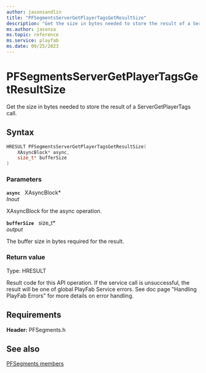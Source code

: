 ```yaml
---
author: jasonsandlin
title: "PFSegmentsServerGetPlayerTagsGetResultSize"
description: "Get the size in bytes needed to store the result of a ServerGetPlayerTags call."
ms.author: jasonsa
ms.topic: reference
ms.service: playfab
ms.date: 09/25/2023
---
```


# PFSegmentsServerGetPlayerTagsGetResultSize  

Get the size in bytes needed to store the result of a ServerGetPlayerTags call.  

## Syntax  
  
```cpp
HRESULT PFSegmentsServerGetPlayerTagsGetResultSize(  
    XAsyncBlock* async,  
    size_t* bufferSize  
)  
```  
  
### Parameters  
  
**`async`** &nbsp; XAsyncBlock*  
*_Inout_*  
  
XAsyncBlock for the async operation.  
  
**`bufferSize`** &nbsp; size_t*  
*output*  
  
The buffer size in bytes required for the result.  
  
  
### Return value
Type: HRESULT
  
Result code for this API operation. If the service call is unsuccessful, the result will be one of global PlayFab Service errors. See doc page "Handling PlayFab Errors" for more details on error handling.
  
  
## Requirements  
  
**Header:** PFSegments.h
  
## See also  
[PFSegments members](../pfsegments_members.md)  

  
  
